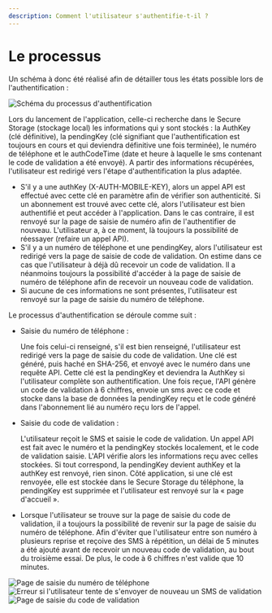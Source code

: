 ```yaml
---
description: Comment l'utilisateur s'authentifie-t-il ?
---
```


# Le processus

Un schéma à donc été réalisé afin de détailler tous les états possible lors de l'authentification :

![Schéma du processus d'authentification](../../.gitbook/assets/Flutter\_app\_authentification.jpg)

Lors du lancement de l'application, celle-ci recherche dans le Secure Storage (stockage local) les informations qui y sont stockés : la AuthKey (clé définitive), la pendingKey (clé signifiant que l'authentification est toujours en cours et qui deviendra définitive une fois terminée), le numéro de téléphone et le authCodeTime (date et heure à laquelle le sms contenant le code de validation a été envoyé). A partir des informations récupérées, l'utilisateur est redirigé vers l'étape d'authentification la plus adaptée.

* S'il y a une authKey (X-AUTH-MOBILE-KEY), alors un appel API est effectué avec cette clé en paramètre afin de vérifier son authenticité. Si un abonnement est trouvé avec cette clé, alors l'utilisateur est bien authentifié et peut accéder à l'application. Dans le cas contraire, il est renvoyé sur la page de saisie de numéro afin de l'authentifier de nouveau. L'utilisateur a, à ce moment, là toujours la possibilité de réessayer (refaire un appel API).
* S'il y a un numéro de téléphone et une pendingKey, alors l'utilisateur est redirigé vers la page de saisie de code de validation. On estime dans ce cas que l'utilisateur à déjà dû recevoir un code de validation. Il a néanmoins toujours la possibilité d'accéder à la page de saisie de numéro de téléphone afin de recevoir un nouveau code de validation.
* Si aucune de ces informations ne sont présentes, l'utilisateur est renvoyé sur la page de saisie du numéro de téléphone.

Le processus d'authentification se déroule comme suit :

*   Saisie du numéro de téléphone :

    Une fois celui-ci renseigné, s'il est bien renseigné, l'utilisateur est redirigé vers la page de saisie du code de validation. Une clé est généré, puis haché en SHA-256, et envoyé avec le numéro dans une requête API. Cette clé est la pendingKey et deviendra la AuthKey si l'utilisateur complète son authentification. Une fois reçue, l'API génère un code de validation à 6 chiffres, envoie un sms avec ce code et stocke dans la base de données la pendingKey reçu et le code généré dans l'abonnement lié au numéro reçu lors de l'appel.
*   Saisie du code de validation :

    L'utilisateur reçoit le SMS et saisie le code de validation. Un appel API est fait avec le numéro et la pendingKey stockés localement, et le code de validation saisie. L'API vérifie alors les informations reçu avec celles stockées. Si tout correspond, la pendingKey devient authKey et la authKey est renvoyé, rien sinon. Côté application, si une clé est renvoyée, elle est stockée dans le Secure Storage du téléphone, la pendingKey est supprimée et l'utilisateur est renvoyé sur la « page d'accueil ».
* Lorsque l'utilisateur se trouve sur la page de saisie du code de validation, il a toujours la possibilité de revenir sur la page de saisie du numéro de téléphone. Afin d'éviter que l'utilisateur entre son numéro à plusieurs reprise et reçoive des SMS à répétition, un délai de 5 minutes a été ajouté avant de recevoir un nouveau code de validation, au bout du troisième essai. De plus, le code à 6 chiffres n'est valide que 10 minutes.

![Page de saisie du numéro de téléphone](../../.gitbook/assets/Screenshot\_V3\_1.jpg) ![Erreur si l'utilisateur tente de s'envoyer de nouveau un SMS de validation](../../.gitbook/assets/Screenshot\_V3\_2.jpg) ![Page de saisie du code de validation](../../.gitbook/assets/Screenshot\_V3\_3.jpg)
